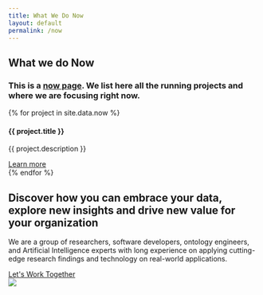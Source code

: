```yaml
---
title: What We Do Now
layout: default
permalink: /now
---
```

<main role="main">
  <!-- main heading-->
  <section class="mainheading mb-5">
    <div class="container">
      <div class="wrap">
        <h1 class="mb-5">What we do <span class="green">Now</span></h1>
        <h3>
          This is a <a href="https://nownownow.com/about" target="_blank" class="anchor-link">now page</a>. We list here all the running projects and where we are focusing right now.
        </h3>
      </div>
    </div>
  </section>
  <section class="my-5 pt-4">
    <div class="container">
      {% for project in site.data.now %}
      <div class="row mb-5">
        <div class="col col-md-3 col-12">
          <h4 class="pt-1">{{ project.title }}</h4>
        </div>
        <div class="col col-md-9 col-12">
          <p class="mb-2">{{ project.description }}</p>
          <a href="{{ project.link }}" target="_blank" class="learn-more">Learn more</a>
        </div>
      </div>
      {% endfor %}
    </div>
  </section>
  <section class="home-calltoaction">
    <div class="container">
      <!-- heading-->
      <div class="text">
        <h2>
          Discover how you can embrace your data, explore <span class="green">new insights</span>
          and drive <span class="green">new value</span> for your organization
        </h2>
        <p>
          We are a group of  researchers,  software developers, ontology engineers,
          and Artificial Intelligence experts with
          long experience on applying cutting-edge research findings and technology on real-world applications.
          <!-- working with standards and have contributed in the RDF,
          OWL and SKOS Working Groups of W3C.-->
        </p>
        <a href="{{ site.baseurl }}/contact">Let's Work Together</a>
      </div>
      <!-- character-->
      <img class="character" src="{{ site.baseurl }}/assets/img/img-character-3.png">
    </div>
  </section>
</main>
